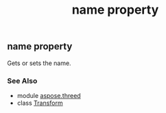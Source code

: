 ﻿---
title: name property
second_title: Aspose.3D for Python via .NET API References
description: 
type: docs
weight: 200
url: /python-net/aspose.threed/transform/name/
is_root: false
---

## name property


Gets or sets the name.

### See Also
* module [aspose.threed](../../)
* class [Transform](/3d/python-net/aspose.threed/transform)
